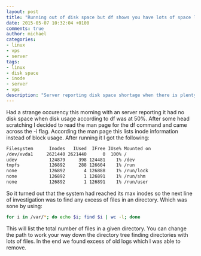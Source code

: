 ```yaml
---
layout: post
title: "Running out of disk space but df shows you have lots of space left"
date: 2015-05-07 10:32:04 +0100
comments: true
author: michael
categories: 
- linux
- vps
- server
tags: 
- linux
- disk space
- inode
- server
- vps
description: "Server reporting disk space shortage when there is plenty"
---
```


Had a strange occurency this morning with an server reporting it had no disk space when disk usage according to df was at 50%. After some head scratching I decided to read the man page for the df command and came across the -i flag. According the man page this lists inode information instead of block usage. After running it I got the following:

``` bash
Filesystem      Inodes   IUsed  IFree IUse% Mounted on
/dev/xvda1     2621440 2621440      0  100% /
udev            124879     398 124481    1% /dev
tmpfs           126892     288 126604    1% /run
none            126892       4 126888    1% /run/lock
none            126892       1 126891    1% /run/shm
none            126892       1 126891    1% /run/user
```

So it turned out that the system had reached its max inodes so the next line of investigation was to find any excess of files in an directory. Which was sone by using:
``` bash
for i in /var/*; do echo $i; find $i | wc -l; done
```

This will list the total number of files in a given directory. You can change the path to work your way down the directory tree finding directories with lots of files. In the end we found excess of old logs which I was able to remove.
